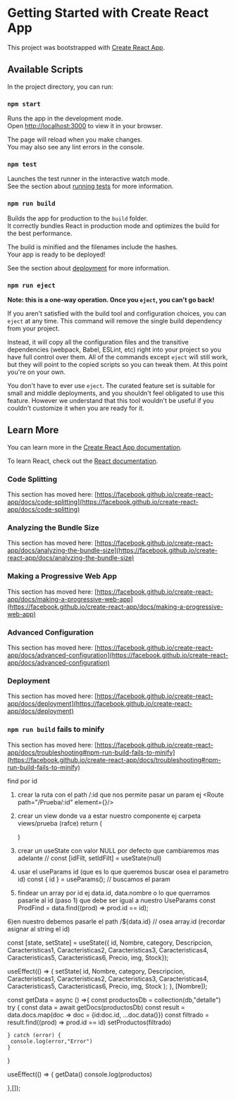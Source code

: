 # Getting Started with Create React App

This project was bootstrapped with [Create React App](https://github.com/facebook/create-react-app).

## Available Scripts

In the project directory, you can run:

### `npm start`

Runs the app in the development mode.\
Open [http://localhost:3000](http://localhost:3000) to view it in your browser.

The page will reload when you make changes.\
You may also see any lint errors in the console.

### `npm test`

Launches the test runner in the interactive watch mode.\
See the section about [running tests](https://facebook.github.io/create-react-app/docs/running-tests) for more information.

### `npm run build`

Builds the app for production to the `build` folder.\
It correctly bundles React in production mode and optimizes the build for the best performance.

The build is minified and the filenames include the hashes.\
Your app is ready to be deployed!

See the section about [deployment](https://facebook.github.io/create-react-app/docs/deployment) for more information.

### `npm run eject`

**Note: this is a one-way operation. Once you `eject`, you can't go back!**

If you aren't satisfied with the build tool and configuration choices, you can `eject` at any time. This command will remove the single build dependency from your project.

Instead, it will copy all the configuration files and the transitive dependencies (webpack, Babel, ESLint, etc) right into your project so you have full control over them. All of the commands except `eject` will still work, but they will point to the copied scripts so you can tweak them. At this point you're on your own.

You don't have to ever use `eject`. The curated feature set is suitable for small and middle deployments, and you shouldn't feel obligated to use this feature. However we understand that this tool wouldn't be useful if you couldn't customize it when you are ready for it.

## Learn More

You can learn more in the [Create React App documentation](https://facebook.github.io/create-react-app/docs/getting-started).

To learn React, check out the [React documentation](https://reactjs.org/).

### Code Splitting

This section has moved here: [https://facebook.github.io/create-react-app/docs/code-splitting](https://facebook.github.io/create-react-app/docs/code-splitting)

### Analyzing the Bundle Size

This section has moved here: [https://facebook.github.io/create-react-app/docs/analyzing-the-bundle-size](https://facebook.github.io/create-react-app/docs/analyzing-the-bundle-size)

### Making a Progressive Web App

This section has moved here: [https://facebook.github.io/create-react-app/docs/making-a-progressive-web-app](https://facebook.github.io/create-react-app/docs/making-a-progressive-web-app)

### Advanced Configuration

This section has moved here: [https://facebook.github.io/create-react-app/docs/advanced-configuration](https://facebook.github.io/create-react-app/docs/advanced-configuration)

### Deployment

This section has moved here: [https://facebook.github.io/create-react-app/docs/deployment](https://facebook.github.io/create-react-app/docs/deployment)

### `npm run build` fails to minify

This section has moved here: [https://facebook.github.io/create-react-app/docs/troubleshooting#npm-run-build-fails-to-minify](https://facebook.github.io/create-react-app/docs/troubleshooting#npm-run-build-fails-to-minify)


find por id 
1) crear la ruta con el path /:id que nos permite pasar un param ej <Route path="/Prueba/:id" element={<Prueba/>}/>
2) crear un view donde va a estar nuestro componente ej carpeta views/prueba (rafce) return (<div>  <nuestroItem/> </div>)
3) crear un useState con valor NULL por defecto que cambiaremos mas adelante // const [idFilt, setIdFilt] = useState(null)
4) usar el useParams id (que es lo que queremos buscar osea el parametro id)   const { id } = useParams(); // buscamos el param

5) findear un array por id ej data.id, data.nombre o lo que querramos pasarle al id (paso 1) que debe ser igual a nuestro UseParams  const ProdFind = data.find((prod) => prod.id == id); 


6)en nuestro <LINK> debemos pasarle el path /${data.id} // osea array.id (recordar asignar al string el id)


  const [state, setState] = useState({ id,
    Nombre,
    category,
    Descripcion,
    Caracteristicas1,
    Caracteristicas2,
    Caracteristicas3,
    Caracteristicas4,
    Caracteristicas5,
    Caracteristicas6,
    Precio,
    img,
    Stock});

  useEffect(() => {
    setState(
      id,
      Nombre,
      category,
      Descripcion,
      Caracteristicas1,
      Caracteristicas2,
      Caracteristicas3,
      Caracteristicas4,
      Caracteristicas5,
      Caracteristicas6,
      Precio,
      img,
      Stock
    );
  }, [Nombre]);



 const getData = async () =>{
    const productosDb = collection(db,"detalle")
    try {
      const data = await getDocs(productosDb)
      const result = data.docs.map(doc => doc = {id:doc.id, ...doc.data()})
       const filtrado = result.find((prod) => prod.id == id)
       setProductos(filtrado)
 
    } catch (error) {
     console.log(error,"Error")  
    }

  }
  
  useEffect(() => {
    getData()
    console.log(productos)
    
  },[]);
